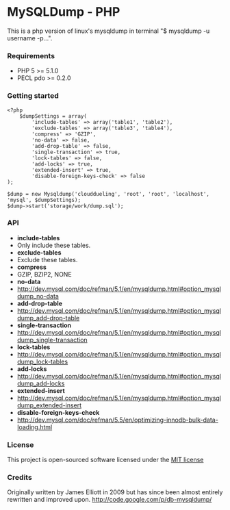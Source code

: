 # MySQLDump - PHP

This is a php version of linux's mysqldump in terminal "$ mysqldump -u username -p...".

### Requirements

- PHP 5 >= 5.1.0
- PECL pdo >= 0.2.0

### Getting started

    <?php
        $dumpSettings = array(
            'include-tables' => array('table1', 'table2'),
            'exclude-tables' => array('table3', 'table4'),
            'compress' => 'GZIP',
            'no-data' => false,
            'add-drop-table' => false,
            'single-transaction' => true,
            'lock-tables' => false,
            'add-locks' => true,
            'extended-insert' => true,
            'disable-foreign-keys-check' => false
    );

    $dump = new Mysqldump('clouddueling', 'root', 'root', 'localhost', 'mysql', $dumpSettings);
    $dump->start('storage/work/dump.sql');

### API

- **include-tables**
 - Only include these tables.
- **exclude-tables**
 - Exclude these tables.
- **compress**
 - GZIP, BZIP2, NONE
- **no-data**
 - http://dev.mysql.com/doc/refman/5.1/en/mysqldump.html#option_mysqldump_no-data
- **add-drop-table**
 - http://dev.mysql.com/doc/refman/5.1/en/mysqldump.html#option_mysqldump_add-drop-table
- **single-transaction**
 - http://dev.mysql.com/doc/refman/5.1/en/mysqldump.html#option_mysqldump_single-transaction
- **lock-tables**
 - http://dev.mysql.com/doc/refman/5.1/en/mysqldump.html#option_mysqldump_lock-tables
- **add-locks**
 - http://dev.mysql.com/doc/refman/5.1/en/mysqldump.html#option_mysqldump_add-locks
- **extended-insert**
 - http://dev.mysql.com/doc/refman/5.1/en/mysqldump.html#option_mysqldump_extended-insert
- **disable-foreign-keys-check**
 - http://dev.mysql.com/doc/refman/5.5/en/optimizing-innodb-bulk-data-loading.html

### License

This project is open-sourced software licensed under the [MIT license](http://opensource.org/licenses/MIT)

### Credits

Originally written by James Elliott in 2009 but has since been almost entirely rewritten and improved upon.
http://code.google.com/p/db-mysqldump/
